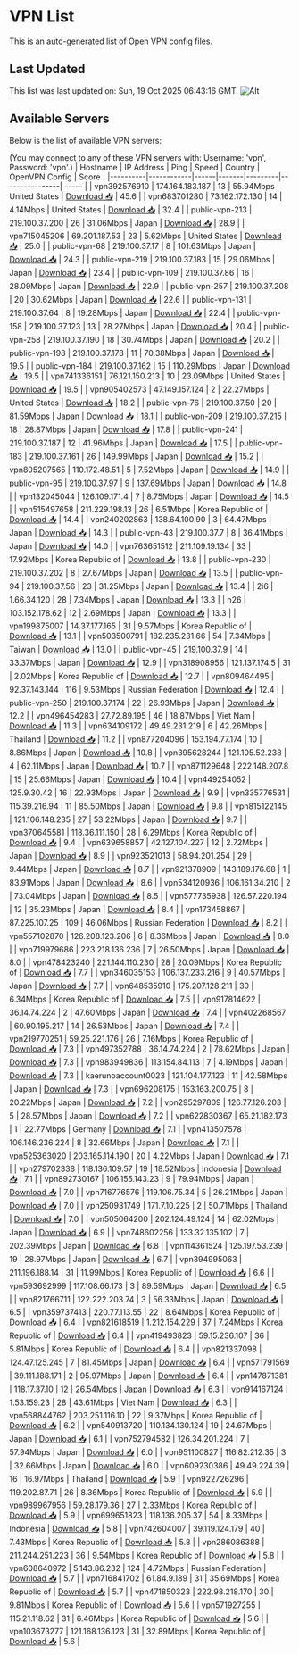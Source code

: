 # VPN List

This is an auto-generated list of Open VPN config files.

## Last Updated

This list was last updated on: Sun, 19 Oct 2025 06:43:16 GMT.
![Alt](https://repobeats.axiom.co/api/embed/186b98318ef1479477931607c1ad7d823f12451f.svg "Repobeats analytics image")

## Available Servers

Below is the list of available VPN servers:

(You may connect to any of these VPN servers with: Username: 'vpn', Password: 'vpn'.)
| Hostname | IP Address | Ping | Speed | Country | OpenVPN Config | Score |
|----------|------------|------|-------|---------|----------------| ----- |
| vpn392576910 | 174.164.183.187 | 13 | 55.94Mbps | United States | [Download 📥](./configs/server_0_US.ovpn) | 45.6 |
| vpn683701280 | 73.162.172.130 | 14 | 4.14Mbps | United States | [Download 📥](./configs/server_1_US.ovpn) | 32.4 |
| public-vpn-213 | 219.100.37.200 | 26 | 31.06Mbps | Japan | [Download 📥](./configs/server_2_JP.ovpn) | 28.9 |
| vpn715045206 | 69.201.187.53 | 23 | 5.62Mbps | United States | [Download 📥](./configs/server_3_US.ovpn) | 25.0 |
| public-vpn-68 | 219.100.37.17 | 8 | 101.63Mbps | Japan | [Download 📥](./configs/server_4_JP.ovpn) | 24.3 |
| public-vpn-219 | 219.100.37.183 | 15 | 29.06Mbps | Japan | [Download 📥](./configs/server_5_JP.ovpn) | 23.4 |
| public-vpn-109 | 219.100.37.86 | 16 | 28.09Mbps | Japan | [Download 📥](./configs/server_6_JP.ovpn) | 22.9 |
| public-vpn-257 | 219.100.37.208 | 20 | 30.62Mbps | Japan | [Download 📥](./configs/server_7_JP.ovpn) | 22.6 |
| public-vpn-131 | 219.100.37.64 | 8 | 19.28Mbps | Japan | [Download 📥](./configs/server_8_JP.ovpn) | 22.4 |
| public-vpn-158 | 219.100.37.123 | 13 | 28.27Mbps | Japan | [Download 📥](./configs/server_9_JP.ovpn) | 20.4 |
| public-vpn-258 | 219.100.37.190 | 18 | 30.74Mbps | Japan | [Download 📥](./configs/server_10_JP.ovpn) | 20.2 |
| public-vpn-198 | 219.100.37.178 | 11 | 70.38Mbps | Japan | [Download 📥](./configs/server_11_JP.ovpn) | 19.5 |
| public-vpn-184 | 219.100.37.162 | 15 | 110.29Mbps | Japan | [Download 📥](./configs/server_12_JP.ovpn) | 19.5 |
| vpn741336151 | 76.121.150.213 | 10 | 23.09Mbps | United States | [Download 📥](./configs/server_13_US.ovpn) | 19.5 |
| vpn905402573 | 47.149.157.124 | 2 | 22.27Mbps | United States | [Download 📥](./configs/server_14_US.ovpn) | 18.2 |
| public-vpn-76 | 219.100.37.50 | 20 | 81.59Mbps | Japan | [Download 📥](./configs/server_15_JP.ovpn) | 18.1 |
| public-vpn-209 | 219.100.37.215 | 18 | 28.87Mbps | Japan | [Download 📥](./configs/server_16_JP.ovpn) | 17.8 |
| public-vpn-241 | 219.100.37.187 | 12 | 41.96Mbps | Japan | [Download 📥](./configs/server_17_JP.ovpn) | 17.5 |
| public-vpn-183 | 219.100.37.161 | 26 | 149.99Mbps | Japan | [Download 📥](./configs/server_18_JP.ovpn) | 15.2 |
| vpn805207565 | 110.172.48.51 | 5 | 7.52Mbps | Japan | [Download 📥](./configs/server_19_JP.ovpn) | 14.9 |
| public-vpn-95 | 219.100.37.97 | 9 | 137.69Mbps | Japan | [Download 📥](./configs/server_20_JP.ovpn) | 14.8 |
| vpn132045044 | 126.109.171.4 | 7 | 8.75Mbps | Japan | [Download 📥](./configs/server_21_JP.ovpn) | 14.5 |
| vpn515497658 | 211.229.198.13 | 26 | 6.51Mbps | Korea Republic of | [Download 📥](./configs/server_22_KR.ovpn) | 14.4 |
| vpn240202863 | 138.64.100.90 | 3 | 64.47Mbps | Japan | [Download 📥](./configs/server_23_JP.ovpn) | 14.3 |
| public-vpn-43 | 219.100.37.7 | 8 | 36.41Mbps | Japan | [Download 📥](./configs/server_24_JP.ovpn) | 14.0 |
| vpn763651512 | 211.109.19.134 | 33 | 17.92Mbps | Korea Republic of | [Download 📥](./configs/server_25_KR.ovpn) | 13.8 |
| public-vpn-230 | 219.100.37.202 | 8 | 27.67Mbps | Japan | [Download 📥](./configs/server_26_JP.ovpn) | 13.5 |
| public-vpn-94 | 219.100.37.56 | 23 | 31.25Mbps | Japan | [Download 📥](./configs/server_27_JP.ovpn) | 13.4 |
| 2i6 | 1.66.34.120 | 28 | 7.34Mbps | Japan | [Download 📥](./configs/server_28_JP.ovpn) | 13.3 |
| n26 | 103.152.178.62 | 12 | 2.69Mbps | Japan | [Download 📥](./configs/server_29_JP.ovpn) | 13.3 |
| vpn199875007 | 14.37.177.165 | 31 | 9.57Mbps | Korea Republic of | [Download 📥](./configs/server_30_KR.ovpn) | 13.1 |
| vpn503500791 | 182.235.231.66 | 54 | 7.34Mbps | Taiwan | [Download 📥](./configs/server_31_TW.ovpn) | 13.0 |
| public-vpn-45 | 219.100.37.9 | 14 | 33.37Mbps | Japan | [Download 📥](./configs/server_32_JP.ovpn) | 12.9 |
| vpn318908956 | 121.137.174.5 | 31 | 2.02Mbps | Korea Republic of | [Download 📥](./configs/server_33_KR.ovpn) | 12.7 |
| vpn809464495 | 92.37.143.144 | 116 | 9.53Mbps | Russian Federation | [Download 📥](./configs/server_34_RU.ovpn) | 12.4 |
| public-vpn-250 | 219.100.37.174 | 22 | 26.93Mbps | Japan | [Download 📥](./configs/server_35_JP.ovpn) | 12.2 |
| vpn496454283 | 27.72.89.195 | 46 | 18.87Mbps | Viet Nam | [Download 📥](./configs/server_36_VN.ovpn) | 11.3 |
| vpn634109172 | 49.49.231.219 | 6 | 42.26Mbps | Thailand | [Download 📥](./configs/server_37_TH.ovpn) | 11.2 |
| vpn877204096 | 153.194.77.174 | 10 | 8.86Mbps | Japan | [Download 📥](./configs/server_38_JP.ovpn) | 10.8 |
| vpn395628244 | 121.105.52.238 | 4 | 62.11Mbps | Japan | [Download 📥](./configs/server_39_JP.ovpn) | 10.7 |
| vpn871129648 | 222.148.207.8 | 15 | 25.66Mbps | Japan | [Download 📥](./configs/server_40_JP.ovpn) | 10.4 |
| vpn449254052 | 125.9.30.42 | 16 | 22.93Mbps | Japan | [Download 📥](./configs/server_41_JP.ovpn) | 9.9 |
| vpn335776531 | 115.39.216.94 | 11 | 85.50Mbps | Japan | [Download 📥](./configs/server_42_JP.ovpn) | 9.8 |
| vpn815122145 | 121.106.148.235 | 27 | 53.22Mbps | Japan | [Download 📥](./configs/server_43_JP.ovpn) | 9.7 |
| vpn370645581 | 118.36.111.150 | 28 | 6.29Mbps | Korea Republic of | [Download 📥](./configs/server_44_KR.ovpn) | 9.4 |
| vpn639658857 | 42.127.104.227 | 12 | 2.72Mbps | Japan | [Download 📥](./configs/server_45_JP.ovpn) | 8.9 |
| vpn923521013 | 58.94.201.254 | 29 | 9.44Mbps | Japan | [Download 📥](./configs/server_46_JP.ovpn) | 8.7 |
| vpn921378909 | 143.189.176.68 | 1 | 83.91Mbps | Japan | [Download 📥](./configs/server_47_JP.ovpn) | 8.6 |
| vpn534120936 | 106.161.34.210 | 2 | 73.04Mbps | Japan | [Download 📥](./configs/server_48_JP.ovpn) | 8.5 |
| vpn577735938 | 126.57.220.194 | 12 | 35.23Mbps | Japan | [Download 📥](./configs/server_49_JP.ovpn) | 8.4 |
| vpn173458867 | 87.225.107.25 | 109 | 46.06Mbps | Russian Federation | [Download 📥](./configs/server_50_RU.ovpn) | 8.2 |
| vpn557102870 | 126.208.123.206 | 6 | 8.36Mbps | Japan | [Download 📥](./configs/server_51_JP.ovpn) | 8.0 |
| vpn719979686 | 223.218.136.236 | 7 | 26.50Mbps | Japan | [Download 📥](./configs/server_52_JP.ovpn) | 8.0 |
| vpn478423240 | 221.144.110.230 | 28 | 20.09Mbps | Korea Republic of | [Download 📥](./configs/server_53_KR.ovpn) | 7.7 |
| vpn346035153 | 106.137.233.216 | 9 | 40.57Mbps | Japan | [Download 📥](./configs/server_54_JP.ovpn) | 7.7 |
| vpn648535910 | 175.207.128.211 | 30 | 6.34Mbps | Korea Republic of | [Download 📥](./configs/server_55_KR.ovpn) | 7.5 |
| vpn917814622 | 36.14.74.224 | 2 | 47.60Mbps | Japan | [Download 📥](./configs/server_56_JP.ovpn) | 7.4 |
| vpn402268567 | 60.90.195.217 | 14 | 26.53Mbps | Japan | [Download 📥](./configs/server_57_JP.ovpn) | 7.4 |
| vpn219770251 | 59.25.221.176 | 26 | 7.16Mbps | Korea Republic of | [Download 📥](./configs/server_58_KR.ovpn) | 7.3 |
| vpn497352788 | 36.14.74.224 | 2 | 78.62Mbps | Japan | [Download 📥](./configs/server_59_JP.ovpn) | 7.3 |
| vpn983949836 | 113.154.84.113 | 7 | 4.19Mbps | Japan | [Download 📥](./configs/server_60_JP.ovpn) | 7.3 |
| kaerunoaccount0023 | 121.104.177.123 | 11 | 42.58Mbps | Japan | [Download 📥](./configs/server_61_JP.ovpn) | 7.3 |
| vpn696208175 | 153.163.200.75 | 8 | 20.22Mbps | Japan | [Download 📥](./configs/server_62_JP.ovpn) | 7.2 |
| vpn295297809 | 126.77.126.203 | 5 | 28.57Mbps | Japan | [Download 📥](./configs/server_63_JP.ovpn) | 7.2 |
| vpn622830367 | 65.21.182.173 | 1 | 22.77Mbps | Germany | [Download 📥](./configs/server_64_DE.ovpn) | 7.1 |
| vpn413507578 | 106.146.236.224 | 8 | 32.66Mbps | Japan | [Download 📥](./configs/server_65_JP.ovpn) | 7.1 |
| vpn525363020 | 203.165.114.190 | 20 | 4.22Mbps | Japan | [Download 📥](./configs/server_66_JP.ovpn) | 7.1 |
| vpn279702338 | 118.136.109.57 | 19 | 18.52Mbps | Indonesia | [Download 📥](./configs/server_67_ID.ovpn) | 7.1 |
| vpn892730167 | 106.155.143.23 | 9 | 79.94Mbps | Japan | [Download 📥](./configs/server_68_JP.ovpn) | 7.0 |
| vpn716776576 | 119.106.75.34 | 5 | 26.21Mbps | Japan | [Download 📥](./configs/server_69_JP.ovpn) | 7.0 |
| vpn250931749 | 171.7.10.225 | 2 | 50.71Mbps | Thailand | [Download 📥](./configs/server_70_TH.ovpn) | 7.0 |
| vpn505064200 | 202.124.49.124 | 14 | 62.02Mbps | Japan | [Download 📥](./configs/server_71_JP.ovpn) | 6.9 |
| vpn748602256 | 133.32.135.102 | 7 | 202.39Mbps | Japan | [Download 📥](./configs/server_72_JP.ovpn) | 6.8 |
| vpn114361524 | 125.197.53.239 | 19 | 28.97Mbps | Japan | [Download 📥](./configs/server_73_JP.ovpn) | 6.7 |
| vpn394995063 | 211.196.188.14 | 31 | 11.99Mbps | Korea Republic of | [Download 📥](./configs/server_74_KR.ovpn) | 6.6 |
| vpn593692999 | 117.108.66.173 | 3 | 89.59Mbps | Japan | [Download 📥](./configs/server_75_JP.ovpn) | 6.5 |
| vpn821766711 | 122.222.203.74 | 3 | 56.33Mbps | Japan | [Download 📥](./configs/server_76_JP.ovpn) | 6.5 |
| vpn359737413 | 220.77.113.55 | 22 | 8.64Mbps | Korea Republic of | [Download 📥](./configs/server_77_KR.ovpn) | 6.4 |
| vpn821618519 | 1.212.154.229 | 37 | 7.24Mbps | Korea Republic of | [Download 📥](./configs/server_78_KR.ovpn) | 6.4 |
| vpn419493823 | 59.15.236.107 | 36 | 5.81Mbps | Korea Republic of | [Download 📥](./configs/server_79_KR.ovpn) | 6.4 |
| vpn821337098 | 124.47.125.245 | 7 | 81.45Mbps | Japan | [Download 📥](./configs/server_80_JP.ovpn) | 6.4 |
| vpn571791569 | 39.111.188.171 | 2 | 95.97Mbps | Japan | [Download 📥](./configs/server_81_JP.ovpn) | 6.4 |
| vpn147871381 | 118.17.37.10 | 12 | 26.54Mbps | Japan | [Download 📥](./configs/server_82_JP.ovpn) | 6.3 |
| vpn914167124 | 1.53.159.23 | 28 | 43.61Mbps | Viet Nam | [Download 📥](./configs/server_83_VN.ovpn) | 6.3 |
| vpn568844762 | 203.251.116.10 | 22 | 9.37Mbps | Korea Republic of | [Download 📥](./configs/server_84_KR.ovpn) | 6.2 |
| vpn540913720 | 110.134.130.124 | 19 | 24.67Mbps | Japan | [Download 📥](./configs/server_85_JP.ovpn) | 6.1 |
| vpn752794582 | 126.34.201.224 | 7 | 57.94Mbps | Japan | [Download 📥](./configs/server_86_JP.ovpn) | 6.0 |
| vpn951100827 | 116.82.212.35 | 3 | 32.66Mbps | Japan | [Download 📥](./configs/server_87_JP.ovpn) | 6.0 |
| vpn609230386 | 49.49.224.39 | 16 | 16.97Mbps | Thailand | [Download 📥](./configs/server_88_TH.ovpn) | 5.9 |
| vpn922726296 | 119.202.87.71 | 26 | 8.36Mbps | Korea Republic of | [Download 📥](./configs/server_89_KR.ovpn) | 5.9 |
| vpn989967956 | 59.28.179.36 | 27 | 2.33Mbps | Korea Republic of | [Download 📥](./configs/server_90_KR.ovpn) | 5.9 |
| vpn699651823 | 118.136.205.37 | 54 | 8.33Mbps | Indonesia | [Download 📥](./configs/server_91_ID.ovpn) | 5.8 |
| vpn742604007 | 39.119.124.179 | 40 | 7.43Mbps | Korea Republic of | [Download 📥](./configs/server_92_KR.ovpn) | 5.8 |
| vpn286086388 | 211.244.251.223 | 36 | 9.54Mbps | Korea Republic of | [Download 📥](./configs/server_93_KR.ovpn) | 5.8 |
| vpn608640972 | 5.143.86.232 | 124 | 4.72Mbps | Russian Federation | [Download 📥](./configs/server_94_RU.ovpn) | 5.7 |
| vpn716841702 | 61.84.9.189 | 31 | 35.69Mbps | Korea Republic of | [Download 📥](./configs/server_95_KR.ovpn) | 5.7 |
| vpn471850323 | 222.98.218.170 | 30 | 9.81Mbps | Korea Republic of | [Download 📥](./configs/server_96_KR.ovpn) | 5.6 |
| vpn571927255 | 115.21.118.62 | 31 | 6.46Mbps | Korea Republic of | [Download 📥](./configs/server_97_KR.ovpn) | 5.6 |
| vpn103673277 | 121.168.136.123 | 31 | 32.89Mbps | Korea Republic of | [Download 📥](./configs/server_98_KR.ovpn) | 5.6 |

